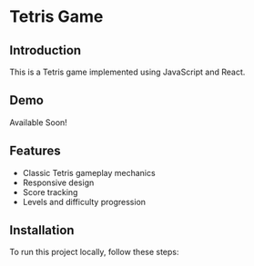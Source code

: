 # Tetris Game

## Introduction

This is a Tetris game implemented using JavaScript and React.

## Demo

Available Soon!

## Features

- Classic Tetris gameplay mechanics
- Responsive design
- Score tracking
- Levels and difficulty progression

## Installation

To run this project locally, follow these steps:
